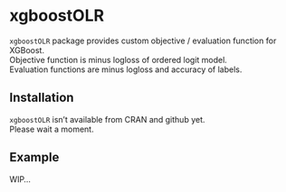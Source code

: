 
<!-- README.md is generated from README.Rmd. Please edit that file -->

# xgboostOLR

<!-- badges: start -->

<!-- badges: end -->

`xgboostOLR` package provides custom objective / evaluation function for
XGBoost.  
Objective function is minus logloss of ordered logit model.  
Evaluation functions are minus logloss and accuracy of labels.

## Installation

`xgboostOLR` isn’t available from CRAN and github yet.  
Please wait a moment.

## Example

WIP…
